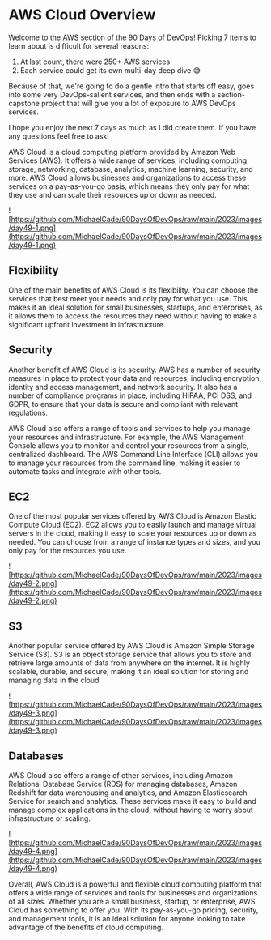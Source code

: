 # AWS Cloud Overview

Welcome to the AWS section of the 90 Days of DevOps! Picking 7 items to learn about is difficult for several reasons:

1. At last count, there were 250+ AWS services
2. Each service could get its own multi-day deep dive 😅

Because of that, we're going to do a gentle intro that starts off easy, goes into some very DevOps-salient services, and then ends with a section-capstone project that will give you a lot of exposure to AWS DevOps services.

I hope you enjoy the next 7 days as much as I did create them. If you have any questions feel free to ask!

AWS Cloud is a cloud computing platform provided by Amazon Web Services (AWS). It offers a wide range of services, including computing, storage, networking, database, analytics, machine learning, security, and more. AWS Cloud allows businesses and organizations to access these services on a pay-as-you-go basis, which means they only pay for what they use and can scale their resources up or down as needed.

![https://github.com/MichaelCade/90DaysOfDevOps/raw/main/2023/images/day49-1.png](https://github.com/MichaelCade/90DaysOfDevOps/raw/main/2023/images/day49-1.png)

## Flexibility

One of the main benefits of AWS Cloud is its flexibility. You can choose the services that best meet your needs and only pay for what you use. This makes it an ideal solution for small businesses, startups, and enterprises, as it allows them to access the resources they need without having to make a significant upfront investment in infrastructure.

## Security

Another benefit of AWS Cloud is its security. AWS has a number of security measures in place to protect your data and resources, including encryption, identity and access management, and network security. It also has a number of compliance programs in place, including HIPAA, PCI DSS, and GDPR, to ensure that your data is secure and compliant with relevant regulations.

AWS Cloud also offers a range of tools and services to help you manage your resources and infrastructure. For example, the AWS Management Console allows you to monitor and control your resources from a single, centralized dashboard. The AWS Command Line Interface (CLI) allows you to manage your resources from the command line, making it easier to automate tasks and integrate with other tools.

## EC2

One of the most popular services offered by AWS Cloud is Amazon Elastic Compute Cloud (EC2). EC2 allows you to easily launch and manage virtual servers in the cloud, making it easy to scale your resources up or down as needed. You can choose from a range of instance types and sizes, and you only pay for the resources you use.

![https://github.com/MichaelCade/90DaysOfDevOps/raw/main/2023/images/day49-2.png](https://github.com/MichaelCade/90DaysOfDevOps/raw/main/2023/images/day49-2.png)

## S3

Another popular service offered by AWS Cloud is Amazon Simple Storage Service (S3). S3 is an object storage service that allows you to store and retrieve large amounts of data from anywhere on the internet. It is highly scalable, durable, and secure, making it an ideal solution for storing and managing data in the cloud.

![https://github.com/MichaelCade/90DaysOfDevOps/raw/main/2023/images/day49-3.png](https://github.com/MichaelCade/90DaysOfDevOps/raw/main/2023/images/day49-3.png)

## Databases

AWS Cloud also offers a range of other services, including Amazon Relational Database Service (RDS) for managing databases, Amazon Redshift for data warehousing and analytics, and Amazon Elasticsearch Service for search and analytics. These services make it easy to build and manage complex applications in the cloud, without having to worry about infrastructure or scaling.

![https://github.com/MichaelCade/90DaysOfDevOps/raw/main/2023/images/day49-4.png](https://github.com/MichaelCade/90DaysOfDevOps/raw/main/2023/images/day49-4.png)

Overall, AWS Cloud is a powerful and flexible cloud computing platform that offers a wide range of services and tools for businesses and organizations of all sizes. Whether you are a small business, startup, or enterprise, AWS Cloud has something to offer you. With its pay-as-you-go pricing, security, and management tools, it is an ideal solution for anyone looking to take advantage of the benefits of cloud computing.